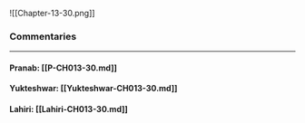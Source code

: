 ![[Chapter-13-30.png]]

### Commentaries

---

#### Pranab: [[P-CH013-30.md]]

#### Yukteshwar: [[Yukteshwar-CH013-30.md]]

#### Lahiri: [[Lahiri-CH013-30.md]]
